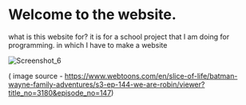 
<!DOCTYPE html>
<html>
<head>
<title>school project</title>

</head>
<h1>Welcome to the website.</h1>


<p> what is this website for?
it is for a school project that I am doing for programming. in which I have to make a website  </p>

![Screenshot_6](https://github.com/user-attachments/assets/2a728b44-bc5a-4f74-9e62-4b3af3146c0a)

( image source - https://www.webtoons.com/en/slice-of-life/batman-wayne-family-adventures/s3-ep-144-we-are-robin/viewer?title_no=3180&episode_no=147)



</HTML>

